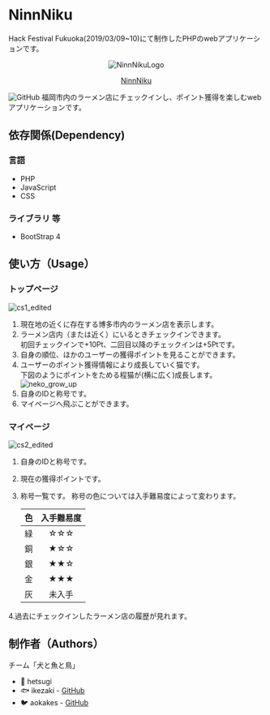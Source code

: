 # NinnNiku
Hack Festival Fukuoka(2019/03/09~10)にて制作したPHPのwebアプリケーションです。 
<p align="center">
    <img src="https://user-images.githubusercontent.com/39111330/54140908-fc7ecf00-4467-11e9-8b30-f309801d0f47.png" title="NinnNikuLogo">
    <p align="center" ><a href="https://aokakes.sakura.ne.jp/NinnNiku/ ">NinnNiku</a></p>
</p>
<img alt="GitHub" src="https://img.shields.io/github/license/fulutori/NinnNiku.svg">
福岡市内のラーメン店にチェックインし、ポイント獲得を楽しむwebアプリケーションです。


## 依存関係(Dependency)  
### 言語
- PHP
- JavaScript
- CSS
### ライブラリ 等
- BootStrap 4
## 使い方（Usage）　 
### トップページ
![cs1_edited](https://user-images.githubusercontent.com/39111330/54142809-d9561e80-446b-11e9-84db-ca8deda297fe.png)
1. 現在地の近くに存在する博多市内のラーメン店を表示します。
2. ラーメン店内（または近く）にいるときチェックインできます。  
  初回チェックインで+10Pt、二回目以降のチェックインは+5Ptです。
3. 自身の順位、ほかのユーザーの獲得ポイントを見ることができます。
4. ユーザーのポイント獲得情報により成長していく猫です。  
下図のようにポイントをためる程猫が(横に広く)成長します。
![neko_grow_up](https://user-images.githubusercontent.com/39111330/54147437-81241a00-4475-11e9-8db7-ef3dc4f0400f.png)
5. 自身のIDと称号です。
6. マイページへ飛ぶことができます。
### マイページ
![cs2_edited](https://user-images.githubusercontent.com/39111330/54142819-da874b80-446b-11e9-9638-1728b288bcd2.png)
1. 自身のIDと称号です。
2. 現在の獲得ポイントです。
3. 称号一覧です。
    称号の色については入手難易度によって変わります。   
      
    | 色 | 入手難易度 |  
    | :---: | :---: |  
    | 緑 | ☆☆☆ |  
    | 銅 | ★☆☆ |  
    | 銀 | ★★☆ |  
    | 金 | ★★★ |  
    | 灰 | 未入手 |    
      
        
4.過去にチェックインしたラーメン店の履歴が見れます。

## 制作者（Authors）
チーム「犬と魚と鳥」
- :dog: hetsugi
- :fish: ikezaki - [GitHub](https://github.com/izumiikezaki)
- :bird: aokakes - [GitHub](https://github.com/fulutori)
